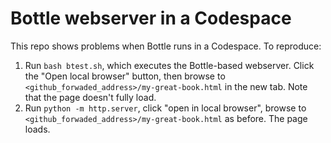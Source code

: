 # Bottle webserver in a Codespace

This repo shows problems when Bottle runs in a Codespace. To reproduce:

1. Run `bash btest.sh`, which executes the Bottle-based webserver. Click the "Open local browser" button, then browse to `<github_forwaded_address>/my-great-book.html` in the new tab. Note that the page doesn't fully load.
2. Run `python -m http.server`, click "open in local browser", browse to `<github_forwaded_address>/my-great-book.html` as before. The page loads.